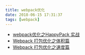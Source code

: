 ```yaml
---
title: webpack优化
date: 2018-06-15 17:31:37
tags: [webpack]
---
```


- [webpack优化之HappyPack 实战](https://www.jianshu.com/p/b9bf995f3712)
- [Webpack 打包优化之体积篇](https://jeffjade.com/2017/08/06/124-webpack-packge-optimization-for-volume/)
- [Webpack 打包优化之速度篇](https://jeffjade.com/2017/08/12/125-webpack-package-optimization-for-speed/)
